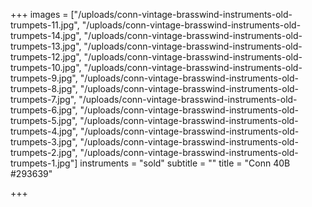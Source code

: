 +++
images = ["/uploads/conn-vintage-brasswind-instruments-old-trumpets-11.jpg", "/uploads/conn-vintage-brasswind-instruments-old-trumpets-14.jpg", "/uploads/conn-vintage-brasswind-instruments-old-trumpets-13.jpg", "/uploads/conn-vintage-brasswind-instruments-old-trumpets-12.jpg", "/uploads/conn-vintage-brasswind-instruments-old-trumpets-10.jpg", "/uploads/conn-vintage-brasswind-instruments-old-trumpets-9.jpg", "/uploads/conn-vintage-brasswind-instruments-old-trumpets-8.jpg", "/uploads/conn-vintage-brasswind-instruments-old-trumpets-7.jpg", "/uploads/conn-vintage-brasswind-instruments-old-trumpets-6.jpg", "/uploads/conn-vintage-brasswind-instruments-old-trumpets-5.jpg", "/uploads/conn-vintage-brasswind-instruments-old-trumpets-4.jpg", "/uploads/conn-vintage-brasswind-instruments-old-trumpets-3.jpg", "/uploads/conn-vintage-brasswind-instruments-old-trumpets-2.jpg", "/uploads/conn-vintage-brasswind-instruments-old-trumpets-1.jpg"]
instruments = "sold"
subtitle = ""
title = "Conn 40B #293639"

+++
